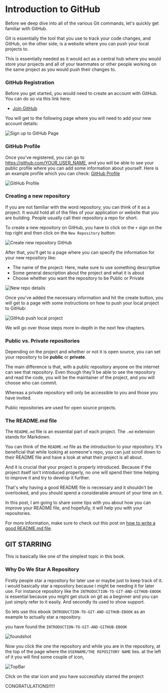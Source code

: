 # Introduction to GitHub

Before we deep dive into all of the various Git commands, let's quickly get familiar with GitHub.

Git is essentially the tool that you use to track your code changes, and GitHub, on the other side, is a website where you can push your local projects to.

This is essentially needed as it would act as a central hub where you would store your projects and all of your teammates or other people working on the same project as you would push their changes to.

### GitHub Registration

Before you get started, you would need to create an account with GitHub. You can do so via this link here:

* [Join GitHub](https://github.com/join)

You will get to the following page where you will need to add your new account details:

![Sign up to GitHub Page](https://imgur.com/iebnKjZ.png)

### GitHub Profile

Once you've registered, you can go to https://github.com/YOUR_USER_NAME, and you will be able to see your public profile where you can add some information about yourself. Here is an example profile which you can check: [GitHub Profile](https://github.com/bobbyiliev)

![GitHub Profile](https://imgur.com/rZgIaOy.png)

### Creating a new repository

If you are not familiar with the word repository, you can think of it as a project. It would hold all of the files of your application or website that you are building. People usually call their repository a repo for short.

To create a new repository on GitHub, you have to click on the `+` sign on the top right and then click on the `New Repository` button:

![Create new repository GitHub](https://imgur.com/HAANHiz.png)

After that, you'll get to a page where you can specify the information for your new repository like:

* The name of the project: Here, make sure to use something descriptive
* Some general description about the project and what it is about
* Choose whether you want the repository to be Public or Private

![New repo details](https://imgur.com/T0UKCES.png)

Once you've added the necessary information and hit the create button, you will get to a page with some instructions on how to push your local project to GitHub:

![GitHub push local project](https://imgur.com/HXRQvMu.png)

We will go over those steps more in-depth in the next few chapters.

### Public vs. Private repositories

Depending on the project and whether or not it is open source, you can set your repository to be **public** or **private**.

The main difference is that, with a public repository anyone on the internet can see that repository. Even though they'll be able to see the repository and read the code, you will be the maintainer of the project, and you will choose who can commit.

Whereas a private repository will only be accessible to you and those you have invited.

Public repositories are used for open source projects.

### The README.md file

The `README.md` file is an essential part of each project. The `.md` extension stands for Markdown.

You can think of the `README.md` file as the introduction to your repository. It's beneficial that while looking at someone's repo, you can just scroll down to their README file and have a look at what their project is all about.

And it is crucial that your project is properly introduced. Because if the project itself isn't introduced properly, no one will spend their time helping to improve it and try to develop it further.

That's why having a good README file is necessary and it shouldn't be overlooked, and you should spend a considerable amount of your time on it.

In this post, I am going to share some tips with you about how you can improve your README file, and hopefully, it will help you with your repositories.

For more information, make sure to check out this post on [how to write a good README.md file](https://devdojo.com/bobbyiliev/quick-tips-for-writing-a-good-readme-file).

## GIT STARRING

This is basically like one of the simplest topic in this book.
### Why Do We Star A Repository
Firstly people star a repository for later use or maybe just to keep track of it. i would basically star a repository because i might be needing it for later use. 
For instance repository like the `INTRODUCTION-TO-GIT-AND-GITHUB-EBOOK` is essential because you might get stuck on git as a beginner and you can just simply refer to it easily. 
And secondly its used to show support.

So lets use this ebook `INTRODUCTION-TO-GIT-AND-GITHUB-EBOOK` as an example to actually star a repository.

you have found the `INTRODUCTION-TO-GIT-AND-GITHUB-EBOOK`

![foundshot](https://user-images.githubusercontent.com/53145644/136269043-0a36d5a8-cc0b-4793-808e-ae9c6318e899.PNG)

Now you click the one the repository and while you are in the repository, at the top of the page where the `USERNAME/THE REPOSITORY NAME` lies.
at the left of it you will find some couple of icon,

![TopBar](https://user-images.githubusercontent.com/53145644/136269993-95e3909b-dc9e-4ff0-91b9-470c991cf66f.PNG)

Click on the star icon and you have successfuly starred the project

CONGRATULATIONS!!!!!